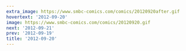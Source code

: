 ```yaml
---
extra_image: https://www.smbc-comics.com/comics/20120920after.gif
hovertext: '2012-09-20'
image: https://www.smbc-comics.com/comics/20120920.gif
next: '2012-09-21'
prev: '2012-09-19'
title: '2012-09-20'
---
```

